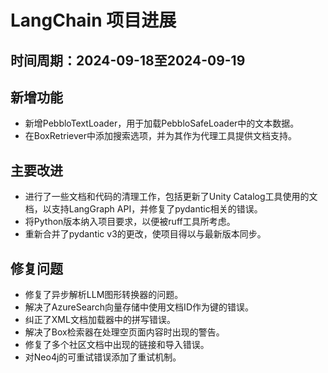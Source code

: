 # LangChain 项目进展

## 时间周期：2024-09-18至2024-09-19

## 新增功能
- 新增PebbloTextLoader，用于加载PebbloSafeLoader中的文本数据。
- 在BoxRetriever中添加搜索选项，并为其作为代理工具提供文档支持。

## 主要改进
- 进行了一些文档和代码的清理工作，包括更新了Unity Catalog工具使用的文档，以支持LangGraph API，并修复了pydantic相关的错误。
- 将Python版本纳入项目要求，以便被ruff工具所考虑。
- 重新合并了pydantic v3的更改，使项目得以与最新版本同步。

## 修复问题
- 修复了异步解析LLM图形转换器的问题。
- 解决了AzureSearch向量存储中使用文档ID作为键的错误。
- 纠正了XML文档加载器中的拼写错误。
- 解决了Box检索器在处理空页面内容时出现的警告。
- 修复了多个社区文档中出现的链接和导入错误。
- 对Neo4j的可重试错误添加了重试机制。